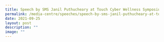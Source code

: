 ```yaml
---
title: Speech by SMS Janil Puthucheary at Touch Cyber Wellness Symposium
permalink: /media-centre/speeches/speech-by-sms-janil-puthucheary-at-touch-cyber-wellness-symposium/
date: 2021-09-25
layout: post
description: ""
image: ""
---
```

